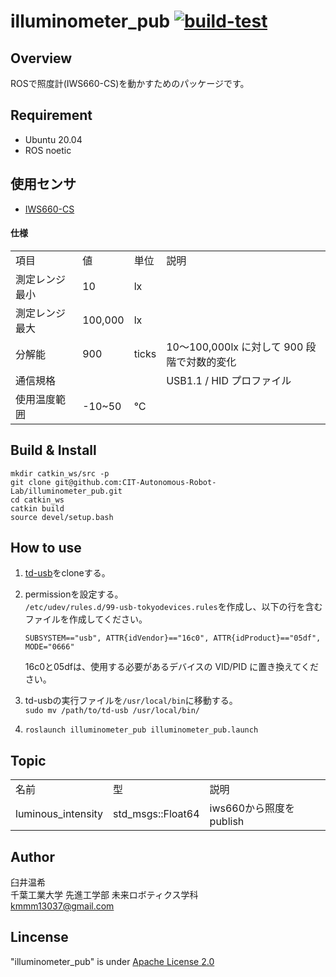 # illuminometer_pub [![build-test](https://github.com/CIT-Autonomous-Robot-Lab/illuminometer_pub/actions/workflows/action.yml/badge.svg)](https://github.com/CIT-Autonomous-Robot-Lab/illuminometer_pub/actions)

## Overview
ROSで照度計(IWS660-CS)を動かすためのパッケージです。

## Requirement
* Ubuntu 20.04
* ROS noetic
## 使用センサ
* [IWS660-CS](https://tokyodevices.com/items/228)

#### 仕様
|  |  |  |  |
| - | - | - | - |
| 項目 | 値 | 単位 | 説明 |
| 測定レンジ　最小 | 10 | lx |  |
| 測定レンジ　最大 | 100,000 | lx |  |
| 分解能 | 900 | ticks | 10～100,000lx に対して 900 段階で対数的変化 |
| 通信規格 |  |  | USB1.1 / HID プロファイル |
| 使用温度範囲 | -10~50 | ℃ |  |

## Build & Install
```
mkdir catkin_ws/src -p
git clone git@github.com:CIT-Autonomous-Robot-Lab/illuminometer_pub.git
cd catkin_ws
catkin build
source devel/setup.bash
```
## How to use
1. [td-usb](https://github.com/tokyodevices/td-usb)をcloneする。
2. permissionを設定する。  
   ``/etc/udev/rules.d/99-usb-tokyodevices.rules``を作成し、以下の行を含むファイルを作成してください。
   ```
   SUBSYSTEM=="usb", ATTR{idVendor}=="16c0", ATTR{idProduct}=="05df", MODE="0666"
   ```
   16c0と05dfは、使用する必要があるデバイスの VID/PID に置き換えてください。
   
3. td-usbの実行ファイルを``/usr/local/bin``に移動する。  
     ``sudo mv /path/to/td-usb /usr/local/bin/``
     
4. ``roslaunch illuminometer_pub illuminometer_pub.launch``
   
## Topic
|  |  |  |
| - | - | - |
| 名前 | 型 | 説明 |
| luminous_intensity | std_msgs::Float64 | iws660から照度をpublish |

## Author
  臼井温希  
  千葉工業大学 先進工学部 未来ロボティクス学科  
  kmmm13037@gmail.com

## Lincense
"illuminometer_pub" is under [Apache License 2.0](https://github.com/CIT-Autonomous-Robot-Lab/illuminometer_pub/blob/main/LICENSE)